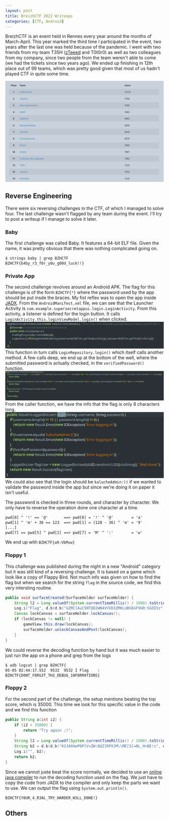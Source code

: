 ```yaml
---
layout: post
title: BreizhCTF 2022 Writeups
categories: [CTF, Android]
---
```


BreizhCTF is an event held in Rennes every year around the months of March-April. This year marked the third time I participated in the event, two years after the last one was held because of the pandemic. I went with two friends from my team T35H ([zTeeed](https://www.duboc.xyz/) and T0t0r0) as well as two colleagues from my company, since two people from the team weren't able to come (we had the tickets since two years ago).
We ended up finishing in 12th place out of 99 teams, which was pretty good given that most of us hadn't played CTF in quite some time.

![](/images/posts/BZHCTF2022/BZHCTF2022.png)

## Reverse Engineering

There were six reversing challenges in the CTF, of which I managed to solve four. The last challenge wasn't flagged by any team during the event. I'll try to post a writeup if I manage to solve it later.

### Baby

The first challenge was called Baby. It features a 64-bit ELF file. Given the name, it was pretty obvious that there was nothing complicated going on.
```
$ strings baby | grep BZHCTF
BZHCTF{b4by_r3_f0r_y0u_g00d_luck!!}
```

### Private App

The second challenge revolves around an Android APK. The flag for this challenge is of the form `BZHCTF{*}` where the password used by the app should be put insde the braces. My fist reflex was to open the app inside [JADX](https://github.com/skylot/jadx). From the `AndroidManifest.xml` file, we can see that the Launcher Activity is `com.example.supersecretappui.login.LoginActivity`. From this activity, a listener is defined for the login button. It calls `LoginActivity.this.loginViewModel.login()` when clicked. 
![](/images/posts/BZHCTF2022/RE1.png)
This function in turn calls `LoginRepository.login()` which itself calls another method. A few calls deep, we end up at the bottom of the well, where the submitted password is actually checked, in the `verifiedPassword()` function.
![](/images/posts/BZHCTF2022/RE4.png)
From the caller function, we have the info that the flag is only 8 characters long.
![](/images/posts/BZHCTF2022/RE3.png)
We could also see that the login should be `kalucheAdmin:))` if we wanted to validate the password inside the app but since we're doing it on paper it isn't useful.

The password is checked in three rounds, and character by character. We only have to reverse the operation done one character at a time.
```
pwd[0] ^ '!' == '@'       ==> pwd[0] = '!' ^ '@'        = 'a'
pwd[1] ^ 'm' + 36 == 123  ==> pwd[1] = (120 - 36) ^ 'm' = '9'
[...]
pwd[7] == pwd[5] ^ pwd[2] ==> pwd[7] = 'M' ^ ':'        = 'w'
```
We end up with ```BZHCTF{a9:VbMxw}```


### Floppy 1

This challenge was published during the night in a new "Android" category but it was still kind of a reversing challenge. It is based on a game which look like a copy of Flappy Bird. Not much info was given on how to find the flag but when we search for the string `flag` in the source code, we find this very intersting routine.
```java
public void surfaceCreated(SurfaceHolder surfaceHolder) {
    String l2 = Long.valueOf(System.currentTimeMillis() / 1000).toString();
    Log.i("Flag", d.b(d.b("GZMC]AuC5NTQD2WN4VVVD3ZMKLUBS6GF9UO:SGOIVz", d.a(l2.substring(0, 3))), l2.substring(0, 5)));
    Canvas lockCanvas = surfaceHolder.lockCanvas();
    if (lockCanvas != null) {
        gameView.this.draw(lockCanvas);
        surfaceHolder.unlockCanvasAndPost(lockCanvas);
    }
}
```
We could reverse the decoding function by hand but it was much easier to just run the app on a phone and grep from the logs
```
$ adb logcat | grep BZHCTF{
05-05 02:44:17.552  9532  9532 I Flag    : BZHCTF{D0NT_F0RG3T_TH3_DEBUG_1NF0RM4TIONS}
```

### Floppy 2

For the second part of the challenge, the setup mentions beating the top score, which is 35000. This time we look for this specific value in the code and we find this function
```java
public String a(int i2) {
    if (i2 < 35000) {
        return "Try again ;)";
    }
    String l2 = Long.valueOf(System.currentTimeMillis() / 1000).toString();
    String b2 = d.b(d.b("KSJAXHwP0P[V=ZW:D@Z]RPXJM\\ME[S[=NL_H>BE!s", d.a(l2.substring(0, 5))), l2.substring(0, 5));
    Log.i("", b2);
    return b2;
}
```
Since we cannot juste beat the score normally, we decided to use an [online java compiler](https://www.jdoodle.com/online-java-compiler/) to run the decoding function used on the flag. We just have to copy the code from JADX to the compiler and only keep the parts we want to use. We can output the flag using `System.out.println()`.
```
BZHCTF{Y0UR_4_R3AL_TRY_HARDER_W3LL_D0NE!}
```


## Others


